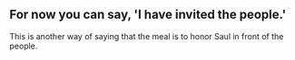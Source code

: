 ## For now you can say, 'I have invited the people.' ##

This is another way of saying that the meal is to honor Saul in front of the people.